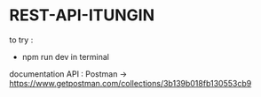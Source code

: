 # REST-API-ITUNGIN

to try : 
- npm run dev in terminal 

documentation API : 
Postman -> https://www.getpostman.com/collections/3b139b018fb130553cb9
